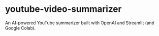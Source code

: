# youtube-video-summarizer
An AI-powered YouTube summarizer built with OpenAI and Streamlit (and Google Colab).
